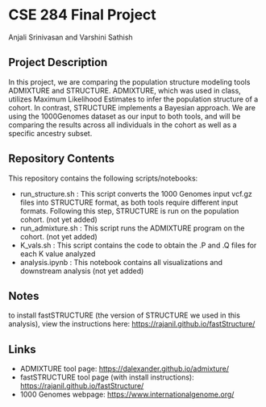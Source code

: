 # CSE 284 Final Project 
Anjali Srinivasan and Varshini Sathish

## Project Description
In this project, we are comparing the population structure modeling tools ADMIXTURE and STRUCTURE. ADMIXTURE, which was used in class, utilizes Maximum Likelihood Estimates to infer the population structure of a cohort. In contrast, STRUCTURE implements a Bayesian approach. We are using the 1000Genomes dataset as our input to both tools, and will be comparing the results across all individuals in the cohort as well as a specific ancestry subset.

## Repository Contents
This repository contains the following scripts/notebooks:

 - run_structure.sh : This script converts the 1000 Genomes input vcf.gz files into STRUCTURE format, as both tools require different input formats. Following this step, STRUCTURE is run on the population cohort. (not yet added)
 - run_admixture.sh : This script runs the ADMIXTURE program on the cohort. (not yet added)
 - K_vals.sh : This script contains the code to obtain the .P and .Q files for each K value analyzed
 - analysis.ipynb : This notebook contains all visualizations and downstream analysis (not yet added)

## Notes
to install fastSTRUCTURE (the version of STRUCTURE we used in this analysis), view the instructions here: https://rajanil.github.io/fastStructure/

## Links

- ADMIXTURE tool page: https://dalexander.github.io/admixture/
- fastSTRUCTURE tool page (with install instructions): https://rajanil.github.io/fastStructure/
- 1000 Genomes webpage: https://www.internationalgenome.org/
